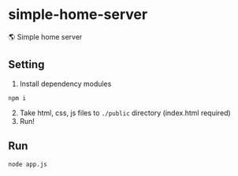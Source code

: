 # simple-home-server
🌎 Simple home server

## Setting
1. Install dependency modules
```
npm i
```

2. Take html, css, js files to `./public` directory (index.html required)
3. Run!

## Run
```bash
node app.js
```
